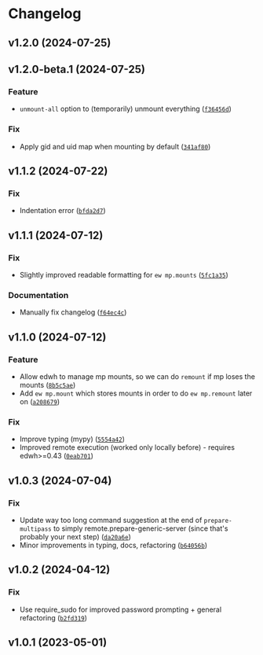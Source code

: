 # Changelog

<!--next-version-placeholder-->

## v1.2.0 (2024-07-25)



## v1.2.0-beta.1 (2024-07-25)

### Feature

* `unmount-all` option to (temporarily) unmount everything ([`f36456d`](https://github.com/educationwarehouse/edwh-multipass-plugin/commit/f36456d064fe349d799cd64432ad98d45742d192))

### Fix

* Apply gid and uid map when mounting by default ([`341af80`](https://github.com/educationwarehouse/edwh-multipass-plugin/commit/341af80aad97f9bde716a9d672a2039ec1d4faad))

## v1.1.2 (2024-07-22)

### Fix

* Indentation error ([`bfda2d7`](https://github.com/educationwarehouse/edwh-multipass-plugin/commit/bfda2d76fb7adfda377b1919225131419b5f3114))

## v1.1.1 (2024-07-12)

### Fix

* Slightly improved readable formatting for `ew mp.mounts` ([`5fc1a35`](https://github.com/educationwarehouse/edwh-multipass-plugin/commit/5fc1a35cb50d4ed6448790d1421dcfc8d1a15614))

### Documentation

* Manually fix changelog ([`f64ec4c`](https://github.com/educationwarehouse/edwh-multipass-plugin/commit/f64ec4c801b6df5e1708fe5e177cb7bdfe8b9c41))

## v1.1.0 (2024-07-12)

### Feature

* Allow edwh to manage mp mounts, so we can do `remount` if mp loses the mounts ([`8b5c5ae`](https://github.com/educationwarehouse/edwh-multipass-plugin/commit/8b5c5aee3d5b520de5b4a76f6ded207782cc68ba))
* Add `ew mp.mount` which stores mounts in order to do `ew mp.remount` later on ([`a208679`](https://github.com/educationwarehouse/edwh-multipass-plugin/commit/a208679af06b411d81510c47c09ba81edce6feb3))

### Fix

* Improve typing (mypy) ([`5554a42`](https://github.com/educationwarehouse/edwh-multipass-plugin/commit/5554a42ca9902921c254a4e20c5a909dce049bbb))
* Improved remote execution (worked only locally before) - requires edwh>=0.43 ([`0eab701`](https://github.com/educationwarehouse/edwh-multipass-plugin/commit/0eab701b70a83c7d4e30a9d5cf61ff11349985fd))


## v1.0.3 (2024-07-04)

### Fix

* Update way too long command suggestion at the end of `prepare-multipass` to simply remote.prepare-generic-server (since that's probably your next step) ([`da20a6e`](https://github.com/educationwarehouse/edwh-multipass-plugin/commit/da20a6e6d465c14b1f0d6ba389c649f79f39fd81))
* Minor improvements in typing, docs, refactoring ([`b64056b`](https://github.com/educationwarehouse/edwh-multipass-plugin/commit/b64056bffdbf6b9e0dd77ae3f0eb7bcad9700a9d))

## v1.0.2 (2024-04-12)

### Fix

* Use require_sudo for improved password prompting + general refactoring ([`b2fd319`](https://github.com/educationwarehouse/edwh-multipass-plugin/commit/b2fd3192097800832254fab9cd691c20acd29f66))

## v1.0.1 (2023-05-01)

